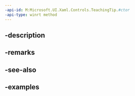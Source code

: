 ```yaml
---
-api-id: M:Microsoft.UI.Xaml.Controls.TeachingTip.#ctor
-api-type: winrt method
---
```


## -description

## -remarks

## -see-also

## -examples

